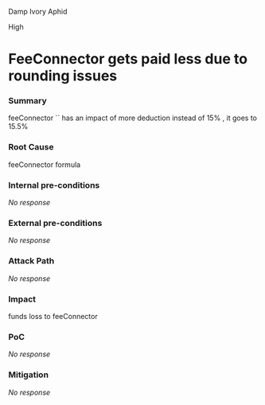 Damp Ivory Aphid

High

# FeeConnector gets paid less due to rounding issues

### Summary

feeConnector ``[](https://github.com/sherlock-audit/2024-11-debita-finance-v3/blob/1465ba6884c4cc44f7fc28e51f792db346ab1e33/Debita-V3-Contracts/contracts/DebitaV3Aggregator.sol#L545)
has an impact of more deduction instead of 15% , it goes to 15.5%

### Root Cause

feeConnector formula

### Internal pre-conditions

_No response_

### External pre-conditions

_No response_

### Attack Path

_No response_

### Impact

funds loss to feeConnector

### PoC

_No response_

### Mitigation

_No response_